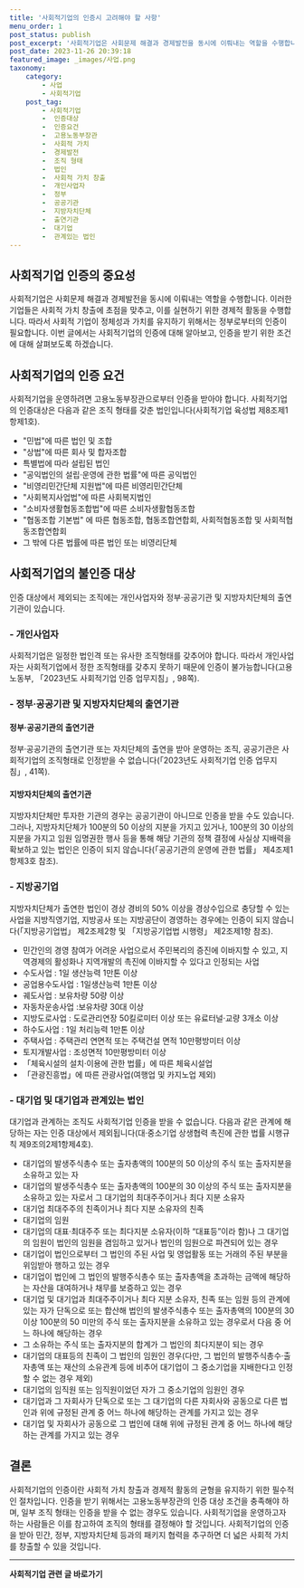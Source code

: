 ```yaml
---
title: '사회적기업의 인증시 고려해야 할 사항'
menu_order: 1
post_status: publish
post_excerpt: '사회적기업은 사회문제 해결과 경제발전을 동시에 이뤄내는 역할을 수행합니다. 이러한 기업들은 사회적 가치 창출에 초점을 맞추고, 이를 실현하기 위한 경제적 활동을 수행합니다. 따라서 사회적 기업이 정체성과 가치를 유지하기 위해서는 정부로부터의 인증이 필요합니다. 이번 글에서는 사회적기업의 인증에 대해 알아보고, 인증을 받기 위한 조건에 대해 살펴보도록 하겠습니다.'
post_date: 2023-11-26 20:39:18
featured_image: _images/사업.png
taxonomy:
    category:
        - 사업
        - 사회적기업
    post_tag:
        - 사회적기업
        -  인증대상
        -  인증요건
        -  고용노동부장관
        -  사회적 가치
        -  경제발전
        -  조직 형태
        -  법인
        -  사회적 가치 창출
        -  개인사업자
        -  정부
        -  공공기관
        -  지방자치단체
        -  출연기관
        -  대기업
        -  관계있는 법인
---
```



## 사회적기업 인증의 중요성

사회적기업은 사회문제 해결과 경제발전을 동시에 이뤄내는 역할을 수행합니다. 이러한 기업들은 사회적 가치 창출에 초점을 맞추고, 이를 실현하기 위한 경제적 활동을 수행합니다. 따라서 사회적 기업이 정체성과 가치를 유지하기 위해서는 정부로부터의 인증이 필요합니다. 이번 글에서는 사회적기업의 인증에 대해 알아보고, 인증을 받기 위한 조건에 대해 살펴보도록 하겠습니다.

## 사회적기업의 인증 요건

사회적기업을 운영하려면 고용노동부장관으로부터 인증을 받아야 합니다. 사회적기업의 인증대상은 다음과 같은 조직 형태를 갖춘 법인입니다(사회적기업 육성법 제8조제1항제1호). 

- "민법"에 따른 법인 및 조합
- "상법"에 따른 회사 및 합자조합
- 특별법에 따라 설립된 법인
- "공익법인의 설립·운영에 관한 법률"에 따른 공익법인
- "비영리민간단체 지원법"에 따른 비영리민간단체
- "사회복지사업법"에 따른 사회복지법인
- "소비자생활협동조합법"에 따른 소비자생활협동조합
- "협동조합 기본법" 에 따른 협동조합, 협동조합연합회, 사회적협동조합 및 사회적협동조합연합회
- 그 밖에 다른 법률에 따른 법인 또는 비영리단체

## 사회적기업의 불인증 대상

인증 대상에서 제외되는 조직에는 개인사업자와 정부·공공기관 및 지방자치단체의 출연기관이 있습니다. 

### - 개인사업자

사회적기업은 일정한 법인격 또는 유사한 조직형태를 갖추어야 합니다. 따라서 개인사업자는 사회적기업에서 정한 조직형태를 갖추지 못하기 때문에 인증이 불가능합니다(고용노동부, 「2023년도 사회적기업 인증 업무지침」, 98쪽).

### - 정부·공공기관 및 지방자치단체의 출연기관

#### 정부·공공기관의 출연기관

정부·공공기관의 출연기관 또는 자치단체의 출연을 받아 운영하는 조직, 공공기관은 사회적기업의 조직형태로 인정받을 수 없습니다(「2023년도 사회적기업 인증 업무지침」, 41쪽).

#### 지방자치단체의 출연기관

지방자치단체만 투자한 기관의 경우는 공공기관이 아니므로 인증을 받을 수도 있습니다. 그러나, 지방자치단체가 100분의 50 이상의 지분을 가지고 있거나, 100분의 30 이상의 지분을 가지고 임원 임명권한 행사 등을 통해 해당 기관의 정책 결정에 사실상 지배력을 확보하고 있는 법인은 인증이 되지 않습니다(「공공기관의 운영에 관한 법률」 제4조제1항제3호 참조).

### - 지방공기업

지방자치단체가 출연한 법인이 경상 경비의 50% 이상을 경상수입으로 충당할 수 있는 사업을 지방직영기업, 지방공사 또는 지방공단이 경영하는 경우에는 인증이 되지 않습니다(「지방공기업법」 제2조제2항 및 「지방공기업법 시행령」 제2조제1항 참조).

- 민간인의 경영 참여가 어려운 사업으로서 주민복리의 증진에 이바지할 수 있고, 지역경제의 활성화나 지역개발의 촉진에 이바지할 수 있다고 인정되는 사업
- 수도사업 : 1일 생산능력 1만톤 이상
- 공업용수도사업 : 1일생산능력 1만톤 이상
- 궤도사업 : 보유차량 50량 이상
- 자동차운송사업 :보유차량 30대 이상
- 지방도로사업 : 도로관리연장 50킬로미터 이상 또는 유료터널·교량 3개소 이상
- 하수도사업 : 1일 처리능력 1만톤 이상
- 주택사업 : 주택관리 연면적 또는 주택건설 면적 10만평방미터 이상
- 토지개발사업 : 조성면적 10만평방미터 이상
- 「체육시설의 설치·이용에 관한 법률」에 따른 체육시설업
- 「관광진흥법」에 따른 관광사업(여행업 및 카지노업 제외)

### - 대기업 및 대기업과 관계있는 법인

대기업과 관계하는 조직도 사회적기업 인증을 받을 수 없습니다. 다음과 같은 관계에 해당하는 자는 인증 대상에서 제외됩니다(대·중소기업 상생협력 촉진에 관한 법률 시행규칙 제9조의2제1항제4호).

- 대기업의 발생주식총수 또는 출자총액의 100분의 50 이상의 주식 또는 출자지분을 소유하고 있는 자
- 대기업의 발생주식총수 또는 출자총액의 100분의 30 이상의 주식 또는 출자지분을 소유하고 있는 자로서 그 대기업의 최대주주이거나 최다 지분 소유자
- 대기업 최대주주의 친족이거나 최다 지분 소유자의 친족
- 대기업의 임원
- 대기업의 대표·최대주주 또는 최다지분 소유자(이하 “대표등”이라 함)나 그 대기업의 임원이 법인의 임원을 겸임하고 있거나 법인의 임원으로 파견되어 있는 경우
- 대기업이 법인으로부터 그 법인의 주된 사업 및 영업활동 또는 거래의 주된 부분을 위임받아 행하고 있는 경우
- 대기업이 법인에 그 법인의 발행주식총수 또는 출자총액을 초과하는 금액에 해당하는 자산을 대여하거나 채무를 보증하고 있는 경우
- 대기업 및 대기업과 최대주주이거나 최다 지분 소유자, 친족 또는 임원 등의 관계에 있는 자가 단독으로 또는 합산해 법인의 발생주식총수 또는 출자총액의 100분의 30 이상 100분의 50 미만의 주식 또는 출자지분을 소유하고 있는 경우로서 다음 중 어느 하나에 해당하는 경우
- 그 소유하는 주식 또는 출자지분의 합계가 그 법인의 최다지분이 되는 경우
- 대기업의 대표등의 친족이 그 법인의 임원인 경우(다만, 그 법인의 발행주식총수·출자총액 또는 재산의 소유관계 등에 비추어 대기업이 그 중소기업을 지배한다고 인정할 수 없는 경우 제외)
- 대기업의 임직원 또는 임직원이었던 자가 그 중소기업의 임원인 경우
- 대기업과 그 자회사가 단독으로 또는 그 대기업의 다른 자회사와 공동으로 다른 법인과 위에 규정된 관계 중 어느 하나에 해당하는 관계를 가지고 있는 경우
- 대기업 및 자회사가 공동으로 그 법인에 대해 위에 규정된 관계 중 어느 하나에 해당하는 관계를 가지고 있는 경우

## 결론

사회적기업의 인증이란 사회적 가치 창출과 경제적 활동의 균형을 유지하기 위한 필수적인 절차입니다. 인증을 받기 위해서는 고용노동부장관의 인증 대상 조건을 충족해야 하며, 일부 조직 형태는 인증을 받을 수 없는 경우도 있습니다. 사회적기업을 운영하고자 하는 사람들은 이를 참고하여 조직의 형태를 결정해야 할 것입니다. 사회적기업의 인증을 받아 민간, 정부, 지방자치단체 등과의 패키지 협력을 추구하면 더 넓은 사회적 가치를 창출할 수 있을 것입니다.
<!-- wp:separator -->
<hr class="wp-block-separator has-alpha-channel-opacity"/>
<!-- /wp:separator -->

<!-- wp:group {"backgroundColor":"base","layout":{"type":"constrained"}} -->
<div class="wp-block-group has-base-background-color has-background"><!-- wp:paragraph {"align":"center","fontSize":"medium"} -->
<p class="has-text-align-center has-large-font-size"><strong>사회적기업 관련 글 바로가기</strong></p>
<!-- /wp:paragraph -->


<!-- wp:latest-posts
{"categories":[{"id":27410,"count":19,"description":"","link":"https://uknowlaw.com/category/%ec%82%ac%ed%9a%8c%ec%a0%81%ea%b8%b0%ec%97%85/","name":"사회적기업","slug":"사회적기업","taxonomy":"category","parent":0,"meta":[],"_links":{"self":[{"href":"https://uknowlaw.com/wp-json/wp/v2/categories/27410"}],"collection":[{"href":"https://uknowlaw.com/wp-json/wp/v2/categories"}],"about":[{"href":"https://uknowlaw.com/wp-json/wp/v2/taxonomies/category"}],"wp:post_type":[{"href":"https://uknowlaw.com/wp-json/wp/v2/posts?categories=27410"}],"curies":[{"name":"wp","href":"https://api.w.org/{rel}","templated":true}]}}],"postsToShow":100,"excerptLength":28,"postLayout":"grid","columns":2,"featuredImageAlign":"left","featuredImageSizeSlug":"large","fontSize":"small"} /--></div>
<!-- /wp:group -->